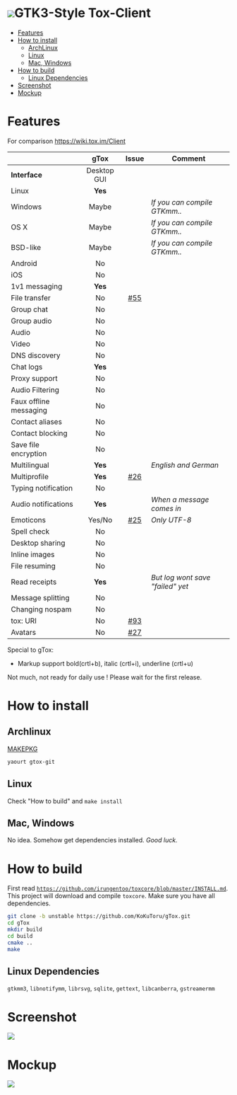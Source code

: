 <h1><img src="https://rawgit.com/KoKuToru/gTox/master/Source/Icons/icon_128.svg">GTK3-Style Tox-Client</h1>

* [Features](#features)
* [How to install](#how-to-install)
  * [ArchLinux](#archlinux)
  * [Linux](#linux)
  * [Mac, Windows](#mac-windows)
* [How to build](#how-to-build)
  * [Linux Dependencies](#linux-dependencies)
* [Screenshot](#screenshot)
* [Mockup](#mockup)

Features
============
For comparison https://wiki.tox.im/Client

|               | gTox          | Issue  | Comment |
| ------------- |:-------------:|:------:|-------|
| **Interface** | Desktop GUI   |        |
| Linux         | **Yes**       |        |
| Windows       | Maybe         |        | *If you can compile GTKmm..*
| OS X          | Maybe         |        | *If you can compile GTKmm..*
| BSD-like      | Maybe         |        | *If you can compile GTKmm..*
| Android       | No            |        |
| iOS           | No            |        |
| 1v1 messaging | **Yes** | |
| File transfer | No | [#55](https://github.com/KoKuToru/gTox/issues/55) |
| Group chat | No | |
| Group audio | No | |
| Audio | No | |
| Video | No | |
| DNS discovery | No | |
| Chat logs | **Yes** | |
| Proxy support | No | |
| Audio Filtering | No | |
| Faux offline messaging | No | |
| Contact aliases | No | |
| Contact blocking | No | |
| Save file encryption | No | |
| Multilingual | **Yes** | | *English and German*
| Multiprofile | **Yes** | [#26](https://github.com/KoKuToru/gTox/issues/26) |
| Typing notification | No | |
| Audio notifications | **Yes** | | *When a message comes in*
| Emoticons | Yes/No | [#25](https://github.com/KoKuToru/gTox/issues/25) | *Only UTF-8*
| Spell check | No | | 
| Desktop sharing | No | |
| Inline images | No | |
| File resuming | No | |
| Read receipts | **Yes** | | *But log wont save "failed" yet*
| Message splitting | No | | 
| Changing nospam | No | |
| tox: URI | No | [#93](https://github.com/KoKuToru/gTox/issues/93) |
| Avatars | No | [#27](https://github.com/KoKuToru/gTox/issues/27) | 

Special to gTox:
* Markup support bold(crtl+b), italic (crtl+i), underline (crtl+u)

Not much, not ready for daily use ! Please wait for the first release.

How to install
============
Archlinux
------------
<a href="https://aur.archlinux.org/packages/gtox-git/">MAKEPKG</a>
```bash
yaourt gtox-git
```
Linux
------------
Check "How to build" and `make install`

Mac, Windows
------------
No idea. Somehow get dependencies installed.
*Good luck.*

How to build
============
First read <a href="https://github.com/irungentoo/toxcore/blob/master/INSTALL.md">`https://github.com/irungentoo/toxcore/blob/master/INSTALL.md`</a>.<br />
This project will download and compile `toxcore`.
Make sure you have all dependencies.

```bash
git clone -b unstable https://github.com/KoKuToru/gTox.git
cd gTox
mkdir build
cd build
cmake ..
make
```

Linux Dependencies
-----------
`gtkmm3`, `libnotifymm`, `librsvg`, `sqlite`, `gettext`, `libcanberra`, `gstreamermm`

Screenshot
============
<img src="https://rawgit.com/KoKuToru/gTox/master/screenshot.png">

Mockup
============
<img src="https://rawgit.com/KoKuToru/gTox/master/mockup.svg">

